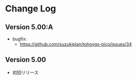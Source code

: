 # Change Log

## Version 5.00:A

- bugfix:
  - https://github.com/suzukiplan/tohovgs-pico/issues/34

## Version 5.00

- 初回リリース
